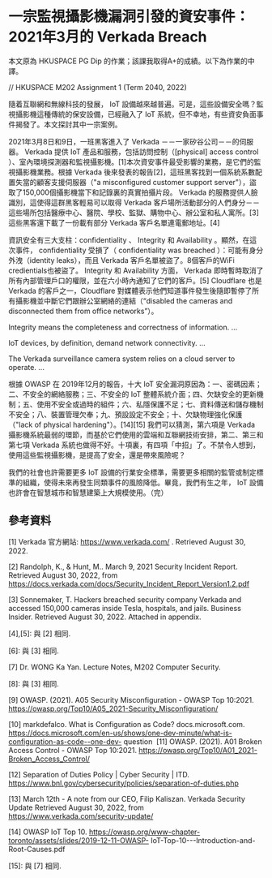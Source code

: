 # 一宗監視攝影機漏洞引發的資安事件：2021年3月的 Verkada Breach

本文原為 HKUSPACE PG Dip 的作業；該課我取得A+的成績。以下為作業的中譯。

// HKUSPACE M202 Assignment 1 (Term 2040, 2022)

隨着互聯網和無線科技的發展， IoT 設備越來越普遍。可是，這些設備安全嗎？監視攝影機這種傳統的保安設備，已經融入了 IoT 系統，但不幸地，有些資安負面事件揭發了。本文探討其中一宗案例。

2021年3月8日和9日，一班黑客進入了 Verkada －－一家矽谷公司－－的伺服器。 Verkada 提供 IoT 產品和服務，包括訪問控制（[physical] access control ）、室內環境探測器和監視攝影機。[1]本次資安事件最受影響的業務，是它們的監視攝影機業務。根據 Verkada 後來發表的報告[2]，這班黑客找到一個系統系數配置失當的顧客支援伺服器（"a misconfigured customer support server"），盜取了150,000個攝影機當下和記錄裏的真實拍攝片段。 Verkada 的服務提供人臉識別，這使得這群黑客輕易可以取得 Verkada 客戶場所活動部分的人們身分－－這些場所包括醫療中心、醫院、學校、監獄、購物中心、辦公室和私人寓所。[3] 這些黑客還下載了一份載有部分 Verkada 客戶名單連電郵地址。[4]

資訊安全有三大支柱：confidentiality 、 Integrity 和 Availability 。顯然，在這次事件， confidentiality 受損了（ confidentiality was breached ）：可能有身分外洩（identity leaks），而且 Verkada 客戶名單被盜了。8個客戶的WiFi credientials也被盜了。 Integrity 和 Availability 方面， Verkada 即時暫時取消了所有內部管理戶口的權限，並在六小時內通知了它們的客戶。[5] Cloudflare 也是 Verkada 的客戶之一，Cloudflare 對媒體表示他們知道事件發生後隨即暫停了所有攝影機並中斷它們跟辦公室網絡的連結（“disabled the cameras and disconnected them from office networks”）。

Integrity means the completeness and correctness of information. ...

IoT devices, by definition, demand network connectivity. ...

The Verkada surveillance camera system relies on a cloud server to operate. ...

根據 OWASP 在 2019年12月的報告，十大 IoT 安全漏洞原因為：一、密碼因素；二、不安全的網絡服務；三、不安全的 IoT 整體系統介面；四、欠缺安全的更新機制；五、使用不安全或過時的組件；六、私隱保護不足；七、資料傳送和儲存機制不安全；八、裝置管理欠奉；九、預設設定不安全；十、欠缺物理強化保護（"lack of physical hardening"）。[14][15] 我們可以猜測，第六項是 Verkada 攝影機系統最弱的環節，而基於它們使用的雲端和互聯網技術安排，第二、第三和第七項 Verkada 系統也做得不好。十項裏，有四項「中招」了。不禁令人想到，使用這些監視攝影機，是提高了安全，還是帶來風險呢？

我們的社會也許需要更多 IoT 設備的行業安全標準，需要更多相關的監管或制定標準的組織，使得未來再發生同類事件的風險降低。畢竟，我們有生之年， IoT 設備也許會在智慧城市和智慧建築上大規模使用。（完）

## 參考資料

[1] Verkada 官方網站: https://www.verkada.com/ . Retrieved August 30, 2022.

[2] Randolph, K., & Hunt, M.. March 9, 2021 Security Incident Report. Retrieved August 30, 2022,
from https://docs.verkada.com/docs/Security_Incident_Report_Version1.2.pdf

[3] Sonnemaker, T. Hackers breached security company Verkada and accessed 150,000 cameras
inside Tesla, hospitals, and jails. Business Insider. Retrieved August 30, 2022. Attached in
appendix.

[4],[5]: 與 [2] 相同.

[6]: 與 [3] 相同.

[7] Dr. WONG Ka Yan. Lecture Notes, M202 Computer Security.

[8]: 與 [3] 相同.

[9] OWASP. (2021). A05 Security Misconfiguration - OWASP Top 10:2021.
https://owasp.org/Top10/A05_2021-Security_Misconfiguration/

[10] markdefalco. What is Configuration as Code? docs.microsoft.com.
https://docs.microsoft.com/en-us/shows/one-dev-minute/what-is-configuration-as-code--one-dev-
question
‌
[11] OWASP. (2021). A01 Broken Access Control - OWASP Top 10:2021.
https://owasp.org/Top10/A01_2021-Broken_Access_Control/

[12] Separation of Duties Policy | Cyber Security | ITD.
https://www.bnl.gov/cybersecurity/policies/separation-of-duties.php

[13] March 12th - A note from our CEO, Filip Kaliszan. Verkada Security Update Retrieved August
30, 2022, from https://www.verkada.com/security-update/

[14] OWASP IoT Top 10. https://owasp.org/www-chapter-toronto/assets/slides/2019-12-11-OWASP-
IoT-Top-10---Introduction-and-Root-Causes.pdf

[15]: 與 [7] 相同.
